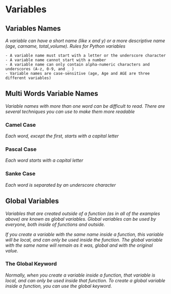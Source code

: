 # Variables

## Variables Names

*A variable can have a short name (like x and y) or a more descriptive name (age, carname, total_volume). Rules for Python variables*

    - A variable name must start with a letter or the underscore character
    - A variable name cannot start with a number
    - A variable name can only contain alpha-numeric characters and underscores (A-z, 0-9, and _ )
    - Variable names are case-sensitive (age, Age and AGE are three different variables)

## Multi Words Variable Names

*Variable names with more than one word can be difficult to read. There are several techniques you can use to make them more readable*

### Camel Case

*Each word, except the first, starts with a capital letter*

### Pascal Case

*Each word starts with a capital letter*

### Sanke Case

*Each word is separated by an underscore character*

## Global Variables

*Variables that are created outside of a function (as in all of the examples above) are known as global variables.*
*Global variables can be used by everyone, both inside of functions and outside.*

*If you create a variable with the same name inside a function, this variable will be local, and can only be used inside the function. The global variable with the same name will remain as it was, global and with the original value.*

### The Global Keyword

*Normally, when you create a variable inside a function, that variable is local, and can only be used inside that function. To create a global variable inside a function, you can use the global keyword.*



